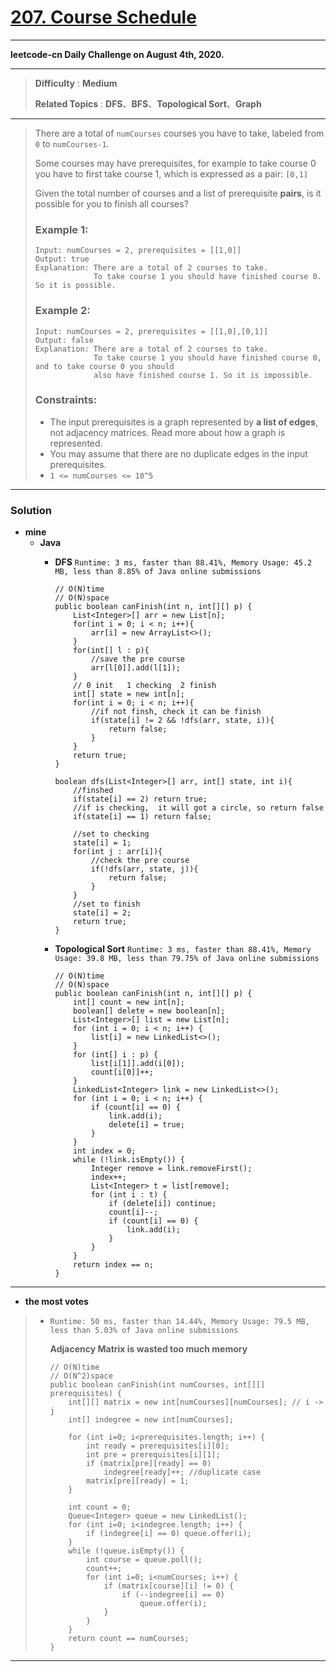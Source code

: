 # [207. Course Schedule](https://leetcode.com/problems/course-schedule/)

---

**leetcode-cn Daily Challenge on August 4th, 2020.**

---

> **Difficulty** : **Medium**
>
> **Related Topics** : **DFS**、**BFS**、**Topological Sort**、**Graph**

---

> There are a total of `numCourses` courses you have to take, labeled from `0` to `numCourses-1`.
> 
> Some courses may have prerequisites, for example to take course 0 you have to first take course 1, which is expressed as a pair: `[0,1]`
> 
> Given the total number of courses and a list of prerequisite **pairs**, is it possible for you to finish all courses?
> 
> 
> 
> ### Example 1:
> ```
> Input: numCourses = 2, prerequisites = [[1,0]]
> Output: true
> Explanation: There are a total of 2 courses to take.
>              To take course 1 you should have finished course 0. So it is possible.
> ```
> 
> ### Example 2:
> ```
> Input: numCourses = 2, prerequisites = [[1,0],[0,1]]
> Output: false
> Explanation: There are a total of 2 courses to take.
>              To take course 1 you should have finished course 0, and to take course 0 you should
>              also have finished course 1. So it is impossible.
> ```
> 
> ### Constraints:
> * The input prerequisites is a graph represented by **a list of edges**, not adjacency matrices. Read more about how a graph is represented.
> * You may assume that there are no duplicate edges in the input prerequisites.
> * `1 <= numCourses <= 10^5`

---



### Solution
* **mine**
  * **Java**
    * **DFS** `Runtime: 3 ms, faster than 88.41%, Memory Usage: 45.2 MB, less than 8.85% of Java online submissions`
      ```
      // O(N)time
      // O(N)space
      public boolean canFinish(int n, int[][] p) {
          List<Integer>[] arr = new List[n];
          for(int i = 0; i < n; i++){
              arr[i] = new ArrayList<>();
          }
          for(int[] l : p){
              //save the pre course
              arr[l[0]].add(l[1]);
          }
          // 0 init   1 checking  2 finish
          int[] state = new int[n];
          for(int i = 0; i < n; i++){
              //if not finsh, check it can be finish
              if(state[i] != 2 && !dfs(arr, state, i)){
                  return false;
              }
          }
          return true;
      }

      boolean dfs(List<Integer>[] arr, int[] state, int i){
          //finshed
          if(state[i] == 2) return true;
          //if is checking,  it will got a circle, so return false
          if(state[i] == 1) return false;

          //set to checking
          state[i] = 1;
          for(int j : arr[i]){
              //check the pre course
              if(!dfs(arr, state, j)){
                  return false;
              }
          }
          //set to finish
          state[i] = 2;
          return true;
      }
      ```
      
    * **Topological Sort** `Runtime: 3 ms, faster than 88.41%, Memory Usage: 39.8 MB, less than 79.75% of Java online submissions`
      ```
      // O(N)time
      // O(N)space
      public boolean canFinish(int n, int[][] p) {
          int[] count = new int[n];
          boolean[] delete = new boolean[n];
          List<Integer>[] list = new List[n];
          for (int i = 0; i < n; i++) {
              list[i] = new LinkedList<>();
          }
          for (int[] i : p) {
              list[i[1]].add(i[0]);
              count[i[0]]++;
          }
          LinkedList<Integer> link = new LinkedList<>();
          for (int i = 0; i < n; i++) {
              if (count[i] == 0) {
                  link.add(i);
                  delete[i] = true;
              }
          }
          int index = 0;
          while (!link.isEmpty()) {
              Integer remove = link.removeFirst();
              index++;
              List<Integer> t = list[remove];
              for (int i : t) {
                  if (delete[i]) continue;
                  count[i]--;
                  if (count[i] == 0) {
                      link.add(i);
                  }
              }
          }
          return index == n;
      }
      ```


---

* **the most votes**
>  * `Runtime: 50 ms, faster than 14.44%, Memory Usage: 79.5 MB, less than 5.03% of Java online submissions`
>  
>    **Adjacency Matrix is wasted too much memory**
>    ```
>    // O(N)time
>    // O(N^2)space
>    public boolean canFinish(int numCourses, int[][] prerequisites) {
>        int[][] matrix = new int[numCourses][numCourses]; // i -> j
>        int[] indegree = new int[numCourses];
>
>        for (int i=0; i<prerequisites.length; i++) {
>            int ready = prerequisites[i][0];
>            int pre = prerequisites[i][1];
>            if (matrix[pre][ready] == 0)
>                indegree[ready]++; //duplicate case
>            matrix[pre][ready] = 1;
>        }
>
>        int count = 0;
>        Queue<Integer> queue = new LinkedList();
>        for (int i=0; i<indegree.length; i++) {
>            if (indegree[i] == 0) queue.offer(i);
>        }
>        while (!queue.isEmpty()) {
>            int course = queue.poll();
>            count++;
>            for (int i=0; i<numCourses; i++) {
>                if (matrix[course][i] != 0) {
>                    if (--indegree[i] == 0)
>                        queue.offer(i);
>                }
>            }
>        }
>        return count == numCourses;
>    }
>    ```
    
---
